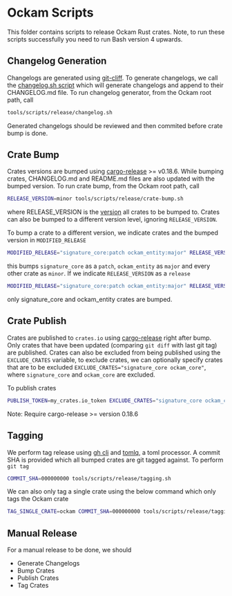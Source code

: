 # Ockam Scripts

This folder contains scripts to release Ockam Rust crates. Note, to run these scripts successfully you need to run Bash version 4 upwards.

## Changelog Generation

Changelogs are generated using [git-cliff](https://github.com/orhun/git-cliff). To generate changelogs, we call the [changelog.sh script](https://github.com/ockam-network/ockam/blob/develop/tools/scripts/release/changelog.sh) which will generate changelogs and append to their CHANGELOG.md file.
To run changelog generator, from the Ockam root path, call
```bash
tools/scripts/release/changelog.sh
```
Generated changelogs should be reviewed and then commited before crate bump is done.

## Crate Bump

Crates versions are bumped using [cargo-release](https://github.com/crate-ci/cargo-release/issues) >= v0.18.6. While bumping crates, CHANGELOG.md and README.md files are also updated with the bumped version.
To run crate bump, from the Ockam root path, call
```bash
RELEASE_VERSION=minor tools/scripts/release/crate-bump.sh
```
where RELEASE_VERSION is the [version](https://github.com/crate-ci/cargo-release/blob/master/docs/reference.md#bump-level) all crates to be bumped to.
Crates can also be bumped to a different version level, ignoring `RELEASE_VERSION`.

To bump a crate to a different version, we indicate crates and the bumped version in `MODIFIED_RELEASE`
```bash
MODIFIED_RELEASE="signature_core:patch ockam_entity:major" RELEASE_VERSION=minor tools/scripts/release/crate-bump.sh
```
this bumps `signature_core` as a `patch`, `ockam_entity` as `major` and every other crate as `minor`. If we indicate `RELEASE_VERSION` as a `release`
```bash
MODIFIED_RELEASE="signature_core:patch ockam_entity:major" RELEASE_VERSION=release tools/scripts/release/crate-bump.sh
```
only signature_core and ockam_entity crates are bumped.


## Crate Publish

Crates are published to `crates.io` using [cargo-release](https://github.com/crate-ci/cargo-release) right after bump. Only crates that have been updated (comparing `git diff` with last git tag) are published. Crates can also be excluded from being published using the `EXCLUDE_CRATES` variable, to exclude crates, we can optionally specify crates that are to be excluded `EXCLUDE_CRATES="signature_core ockam_core"`, where `signature_core` and `ockam_core` are excluded.

To publish crates
```bash
PUBLISH_TOKEN=my_crates.io_token EXCLUDE_CRATES="signature_core ockam_core" tools/scripts/release/crate-publish.sh
```
Note: Require cargo-release >= version 0.18.6

## Tagging

We perform tag release using [gh cli](https://cli.github.com) and [tomlq](https://github.com/jamesmunns/tomlq), a toml processor. A commit SHA is provided which all bumped crates are git tagged against.
To perform `git tag`
```bash
COMMIT_SHA=000000000 tools/scripts/release/tagging.sh
```

We can also only tag a single crate using the below command which only tags the Ockam crate
```bash
TAG_SINGLE_CRATE=ockam COMMIT_SHA=000000000 tools/scripts/release/tagging.sh
```

## Manual Release

For a manual release to be done, we should

- Generate Changelogs
- Bump Crates
- Publish Crates
- Tag Crates
